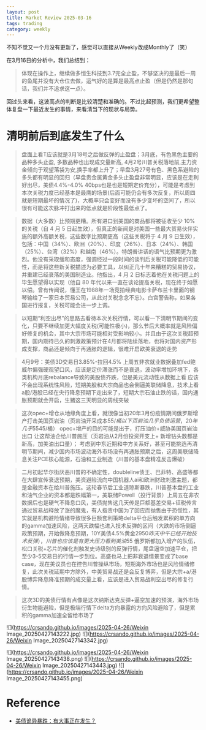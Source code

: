 ```yaml
---
layout: post
title: Market Review 2025-03-16
tags: trading
category: weekly
---
```


不知不觉又一个月没有更新了，感觉可以直接从Weekly改成Monthly了（笑）


在3月16日的分析中，我们总结到：

> 体现在操作上，继续做多恒生科技到3.7完全止盈，不够坚决的是最后一周的鱼尾并没有大仓位去做，运气好的是算是最高点止盈（但是仍然是那句话，我们并不追求这一点）。

回过头来看，这波高点的判断是比较清楚和准确的。不过比起预测，我们更希望整体复盘一下最近发生的事情，来看清当下的现状与局势。

# 清明前后到底发生了什么

> 盘面上看T应该就是3月18号之后做反弹的止盈盘；3月底，有色黑色主要的品种多头止盈, 多数品种也出现成交量新高, 4月2号川普关税落地前,主力资金倾向于观望落袋为安,换手率都上升了；早盘3月27号有色、黑色系避险的多头都有明显的回归（早盘贵金属黄金多头止盈盘非常明显，应该是在走利好出尽，美债4.4%-4.0% 40bps也是也是短期定价充分），可能是考虑到本次关税力度已经基本是最鹰的场景(后面可能仍会有多次反复，所以周四就是短期最坏的情况了)，大概率只会变好而没有多少变坏的空间了，所以很有可能这次脉冲打出来的低点就是阶段性最低点了。

> 数据（大多数）比预期更糟。所有进口到美国的商品都将被征收至少 10% 的关税（自 4 月 5 日起生效），但真正的新闻是对美国一些最大贸易伙伴实施的额外高额关税，这些数字比预期更高（这些关税将于 4 月 9 日生效），包括：中国（34%）、欧洲（20%）、印度（26%）、日本（24%）、韩国（25%）、台湾（32%）和越南（46%）。特朗普讲话的语气比预期更为激烈。他没有采取缓和态度，强调经过一段时间的谈判后关税可能降低的可能性，而是将这些新关税描述为必要工具，以纠正几十年来糟糕的贸易协议，并重建已经衰落的美国制造业。他指出，4 月 2 日标志着他在关税问题上的毕生愿望得以实现（他自 80 年代以来一直在谈论提高关税，现在终于如愿以偿。曾有传闻说，懂王在1988年一场竞拍经典电影卡萨布兰卡里面的钢琴输给了一家日本贸易公司，从此对关税念念不忘）。白宫警告称，如果各国进行报复，关税可能会进一步上调。

> 以短期“利空出尽”的思路去看待本次关税行情，可以看一下清明节期间的变化，只要不继续加更大幅度关税(可能性极小)，那么节后大概率就是风险偏好修复的机会，其中大宗市场可能相对受影响较小。并且由于这次关税超预期，国内期待已久的刺激政策预计在4月都将陆续落地，也将对国内资产形成支撑，商品还是倾向于再通胀的逻辑，很难开启欧美衰退的走势

> 4月9号：美债3D交易日3.85%-拉回4.5%  上周五非农就业数据叠加fed鲍威尔偏强硬观望口风，应该是定价滞涨而不是衰退，波动率增加环境下，各类机构月底rebalance导致的美股债齐跌，但是美元流动性从数据上看 应该不会出现系统性风险，短期美股和大宗商品也会倒逼美联储降息，技术上看a股/港股已经在央行降息预期下走出来了，短期大宗石油止跌的话，国内通胀预期就会开启，生猪这三天明显的周线突破

> 这次opec+增仓从地缘角度上看，就很像当初20年3月份疫情期间俄罗斯增产打击美国页岩油（页岩油开采成本$55/桶以下页岩油几乎负债运营，20年几乎55%的油气企业破产，中东轻油成本能扛到$45/桶） opec+增产的目的可能是出于，打压油价+威胁美国页岩油出口 让这帮油企给川普施压（页岩油从2月份投资开支上+ 新增钻头数都是新高，加美油出口量）；
考虑到中东近期和中方关系好，甚至可能挑选再清明节期间，减少国内市场波动海外市场没有再通胀预期之后，这周美联储降息关注PCE核心能源，石油和工业制造（川普的基本盘精准反击爆破）

> 二月初起华尔街厌恶川普的不确定性，doubleline债王、巴菲特、高盛等都在大肆宣传衰退预期，美资避险流向中国机器人ai和欧洲财政刺激主题，都是金融资本在给川普施压。这轮春节后工业道琼斯暴跌，川普基本盘的工业和油气企业的资本都是跌幅第一，美联储Powell（投行背景）上周五在非农数据后也是硬气不降息口风，美债抛售这几天传是巨额基差交易+征税传言通过贸易战释放了涨的魔鬼，有人指责中国为了回应而抛售由于恐慌性，其实就是机构避险情绪导致很多巨额套利策略delta平仓后触发累积的单方向的gamma加速风险，这两天跌幅也进入技术反弹的区间（大跌的市场倒逼政策预期，开始做降息预期，10Y美债4.5%黄金2950$昨天中午已经开始技术反弹 ），川普也应该是有更大压力看到美油55$ 俄罗斯都加入增产的队伍，松口关税+芯片的催化剂触发史诗级别的反弹行情，尾盘逼空加速平仓，把至少3-5交易日的行情一步到位。高盛也马上把非衰退情景变成了base case，现在美议员也在控告川普操纵市场，短期海外市场也是风险情绪修复，此次关税延期中方除外，中美贸易战还是会反复博弈，但是大宗+a/港股博弈降息降准预期的成交量上看，应该是进入贸易战利空出尽的修复行情。

> 这次3D的美债行情有点像是这次纳斯达克反弹+逼空加速的预演，海外市场衍生物能避险，但是极端行情下delta方向暴露的方向风险避险了，但是累积的gamma加速全留给市场了

![](https://crsando.github.io/images/2025-04-26/Weixin Image_20250427143222.jpg)
![](https://crsando.github.io/images/2025-04-26/Weixin Image_20250427143342.jpg)

![](https://crsando.github.io/images/2025-04-26/Weixin Image_20250427143438.png)
![](https://crsando.github.io/images/2025-04-26/Weixin Image_20250427143443.jpg)
![](https://crsando.github.io/images/2025-04-26/Weixin Image_20250427143455.png)


# Reference

- [美债诡异暴跌：有大事正在发生？](https://mp.weixin.qq.com/s/zfWy2YW9fw-e3O05CICm6g)